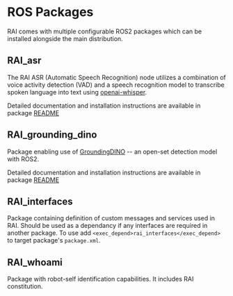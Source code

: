 # ROS Packages

RAI comes with multiple configurable ROS2 packages which can be installed alongside the main distribution.

## RAI_asr

The RAI ASR (Automatic Speech Recognition) node utilizes a combination of voice activity detection (VAD) and a speech recognition model to transcribe spoken language into text using [openai-whisper](https://github.com/openai/whisper).

Detailed documentation and installation instructions are available in package [README](../src/rai_asr/README.md)

## RAI_grounding_dino

Package enabling use of [GroundingDINO](https://github.com/IDEA-Research/GroundingDINO) -- an open-set detection model with ROS2.

Detailed documentation and installation instructions are available in package [README](../src/rai_grounding_dino/README.md)

## RAI_interfaces

Package containing definition of custom messages and services used in RAI. Should be used as a dependancy if any interfaces are required in another package.
To use add `<exec_depend>rai_interfaces</exec_depend>` to target package's `package.xml`.

## RAI_whoami

Package with robot-self identification capabilities. It includes RAI constitution.
